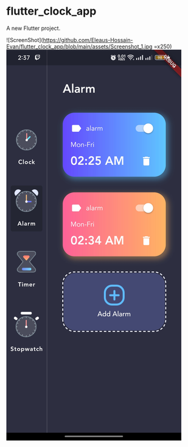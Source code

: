 # flutter_clock_app

A new Flutter project.

![ScreenShot](https://github.com/Eleaus-Hossain-Evan/flutter_clock_app/blob/main/assets/Screenshot_1.jpg =x250)
![ScreenShot](https://github.com/Eleaus-Hossain-Evan/flutter_clock_app/blob/main/assets/Screenshot_2.jpg)

